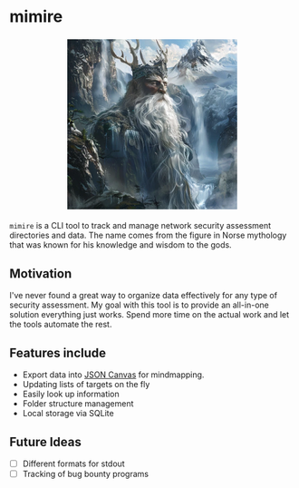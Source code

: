# mimire

<h3 align="center">
    <img src="static/mimire_logo.webp" width="300px"></a>
</h3>

`mimire` is a CLI tool to track and manage network security assessment directories and data. The name comes from the figure in Norse mythology that was known for his knowledge and wisdom to the gods.

## Motivation
I've never found a great way to organize data effectively for any type of security assessment. My goal with this tool is to provide an all-in-one solution everything just works. Spend more time on the actual work and let the tools automate the rest.

## Features include
- Export data into [JSON Canvas](https://jsoncanvas.org/) for mindmapping. 
- Updating lists of targets on the fly
- Easily look up information
- Folder structure management
- Local storage via SQLite

## Future Ideas
- [ ] Different formats for stdout
- [ ] Tracking of bug bounty programs
